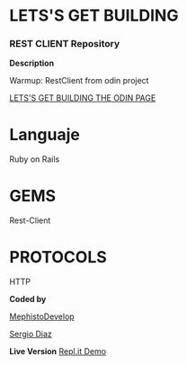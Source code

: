# LETS'S GET BUILDING

### REST CLIENT Repository

**Description**

Warmup: RestClient from odin project 

[LETS'S GET BUILDING THE ODIN PAGE](https://www.theodinproject.com/courses/ruby-on-rails/lessons/let-s-get-building#your-task-1)


# Languaje

Ruby on Rails

# GEMS

Rest-Client

# PROTOCOLS
HTTP

**Coded by**

[MephistoDevelop](https://www.github.com/mephistodevelop)

[Sergio Diaz](https://www.github.com/serdg0)

**Live Version**
[Repl.it Demo](https://repl.it/@SergioDiaz3/Request)